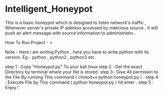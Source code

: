 # Intelligent_Honeypot
This is a basic honeypot which is designed to listen network's traffic , Whenever server's private IP address accessed by malicious source , It will push an alert message with source information to administrator .    


How To Run Project - > 

Note - Here i am writing Python , here you have to write python with its version. Eg - python , python2 , python3 etc.

step 1 : Copy "Honeypot.py" To your kali linux
step 2 : Get the exact Directory by terminal where your file is stored.
step 3 : Give All permision to the File By running This command ( chmod+x python honeypot.py ) . 
step 4 : Execute File by This command ( python honeypot.py ) hit enter .
step 5 : Enjoy !
